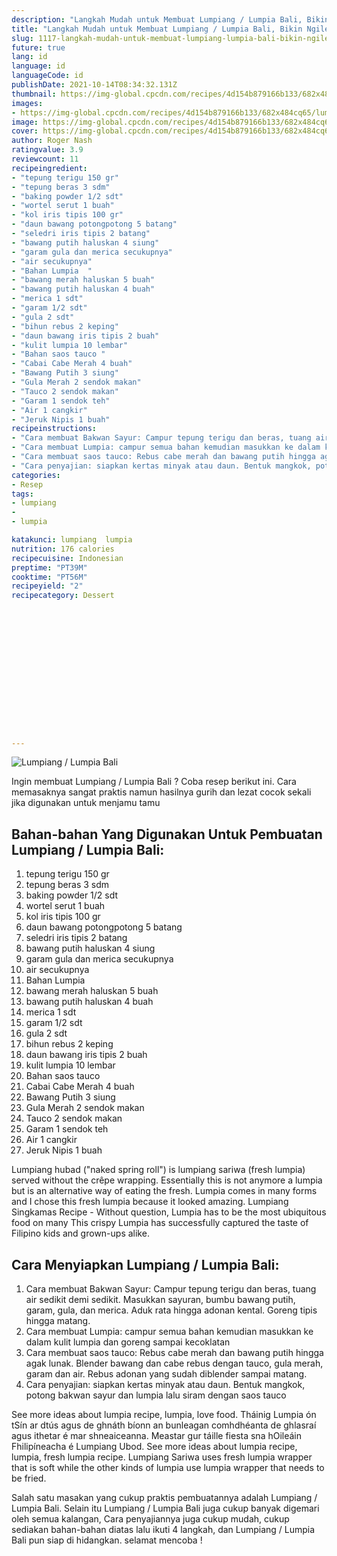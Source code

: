 ```yaml
---
description: "Langkah Mudah untuk Membuat Lumpiang / Lumpia Bali, Bikin Ngiler"
title: "Langkah Mudah untuk Membuat Lumpiang / Lumpia Bali, Bikin Ngiler"
slug: 1117-langkah-mudah-untuk-membuat-lumpiang-lumpia-bali-bikin-ngiler
future: true
lang: id
language: id
languageCode: id
publishDate: 2021-10-14T08:34:32.131Z 
thumbnail: https://img-global.cpcdn.com/recipes/4d154b879166b133/682x484cq65/lumpiang-lumpia-bali-foto-resep-utama.png
images:
- https://img-global.cpcdn.com/recipes/4d154b879166b133/682x484cq65/lumpiang-lumpia-bali-foto-resep-utama.png
image: https://img-global.cpcdn.com/recipes/4d154b879166b133/682x484cq65/lumpiang-lumpia-bali-foto-resep-utama.png
cover: https://img-global.cpcdn.com/recipes/4d154b879166b133/682x484cq65/lumpiang-lumpia-bali-foto-resep-utama.png
author: Roger Nash
ratingvalue: 3.9
reviewcount: 11
recipeingredient:
- "tepung terigu 150 gr"
- "tepung beras 3 sdm"
- "baking powder 1/2 sdt"
- "wortel serut 1 buah"
- "kol iris tipis 100 gr"
- "daun bawang potongpotong 5 batang"
- "seledri iris tipis 2 batang"
- "bawang putih haluskan 4 siung"
- "garam gula dan merica secukupnya"
- "air secukupnya"
- "Bahan Lumpia  "
- "bawang merah haluskan 5 buah"
- "bawang putih haluskan 4 buah"
- "merica 1 sdt"
- "garam 1/2 sdt"
- "gula 2 sdt"
- "bihun rebus 2 keping"
- "daun bawang iris tipis 2 buah"
- "kulit lumpia 10 lembar"
- "Bahan saos tauco "
- "Cabai Cabe Merah 4 buah"
- "Bawang Putih 3 siung"
- "Gula Merah 2 sendok makan"
- "Tauco 2 sendok makan"
- "Garam 1 sendok teh"
- "Air 1 cangkir"
- "Jeruk Nipis 1 buah"
recipeinstructions:
- "Cara membuat Bakwan Sayur: Campur tepung terigu dan beras, tuang air sedikit demi sedikit. Masukkan sayuran, bumbu bawang putih, garam, gula, dan merica. Aduk rata hingga adonan kental. Goreng tipis hingga matang."
- "Cara membuat Lumpia: campur semua bahan kemudian masukkan ke dalam kulit lumpia dan goreng sampai kecoklatan"
- "Cara membuat saos tauco: Rebus cabe merah dan bawang putih hingga agak lunak. Blender bawang dan cabe rebus dengan tauco, gula merah, garam dan air. Rebus adonan yang sudah diblender sampai matang."
- "Cara penyajian: siapkan kertas minyak atau daun. Bentuk mangkok, potong bakwan sayur dan lumpia lalu siram dengan saos tauco"
categories:
- Resep
tags:
- lumpiang
- 
- lumpia

katakunci: lumpiang  lumpia 
nutrition: 176 calories
recipecuisine: Indonesian
preptime: "PT39M"
cooktime: "PT56M"
recipeyield: "2"
recipecategory: Dessert


     
    
    
    
    
    
    
    
    
    
    
      
    
---
```



![Lumpiang / Lumpia Bali](https://img-global.cpcdn.com/recipes/4d154b879166b133/682x484cq65/lumpiang-lumpia-bali-foto-resep-utama.png)

Ingin membuat Lumpiang / Lumpia Bali ? Coba resep berikut ini. Cara memasaknya sangat praktis namun hasilnya gurih dan lezat cocok sekali jika digunakan untuk menjamu tamu

<!--inarticleads1-->

## Bahan-bahan Yang Digunakan Untuk Pembuatan Lumpiang / Lumpia Bali:

1. tepung terigu 150 gr
1. tepung beras 3 sdm
1. baking powder 1/2 sdt
1. wortel serut 1 buah
1. kol iris tipis 100 gr
1. daun bawang potongpotong 5 batang
1. seledri iris tipis 2 batang
1. bawang putih haluskan 4 siung
1. garam gula dan merica secukupnya
1. air secukupnya
1. Bahan Lumpia  
1. bawang merah haluskan 5 buah
1. bawang putih haluskan 4 buah
1. merica 1 sdt
1. garam 1/2 sdt
1. gula 2 sdt
1. bihun rebus 2 keping
1. daun bawang iris tipis 2 buah
1. kulit lumpia 10 lembar
1. Bahan saos tauco 
1. Cabai Cabe Merah 4 buah
1. Bawang Putih 3 siung
1. Gula Merah 2 sendok makan
1. Tauco 2 sendok makan
1. Garam 1 sendok teh
1. Air 1 cangkir
1. Jeruk Nipis 1 buah

Lumpiang hubad (&#34;naked spring roll&#34;) is lumpiang sariwa (fresh lumpia) served without the crêpe wrapping. Essentially this is not anymore a lumpia but is an alternative way of eating the fresh. Lumpia comes in many forms and I chose this fresh lumpia because it looked amazing. Lumpiang Singkamas Recipe - Without question, Lumpia has to be the most ubiquitous food on many This crispy Lumpia has successfully captured the taste of Filipino kids and grown-ups alike. 

<!--inarticleads2-->

## Cara Menyiapkan Lumpiang / Lumpia Bali:

1. Cara membuat Bakwan Sayur: Campur tepung terigu dan beras, tuang air sedikit demi sedikit. Masukkan sayuran, bumbu bawang putih, garam, gula, dan merica. Aduk rata hingga adonan kental. Goreng tipis hingga matang.
1. Cara membuat Lumpia: campur semua bahan kemudian masukkan ke dalam kulit lumpia dan goreng sampai kecoklatan
1. Cara membuat saos tauco: Rebus cabe merah dan bawang putih hingga agak lunak. Blender bawang dan cabe rebus dengan tauco, gula merah, garam dan air. Rebus adonan yang sudah diblender sampai matang.
1. Cara penyajian: siapkan kertas minyak atau daun. Bentuk mangkok, potong bakwan sayur dan lumpia lalu siram dengan saos tauco


See more ideas about lumpia recipe, lumpia, love food. Tháinig Lumpia ón tSín ar dtús agus de ghnáth bíonn an bunleagan comhdhéanta de ghlasraí agus ithetar é mar shneaiceanna. Meastar gur táille fiesta sna hOileáin Fhilipíneacha é Lumpiang Ubod. See more ideas about lumpia recipe, lumpia, fresh lumpia recipe. Lumpiang Sariwa uses fresh lumpia wrapper that is soft while the other kinds of lumpia use lumpia wrapper that needs to be fried. 

Salah satu masakan yang cukup praktis pembuatannya adalah  Lumpiang / Lumpia Bali. Selain itu  Lumpiang / Lumpia Bali  juga cukup banyak digemari oleh semua kalangan, Cara penyajiannya juga cukup mudah, cukup sediakan bahan-bahan diatas lalu ikuti 4 langkah, dan  Lumpiang / Lumpia Bali  pun siap di hidangkan. selamat mencoba !
